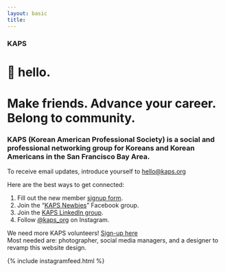 ```yaml
---
layout: basic
title: 
---
```


### KAPS
# 👋 hello.
# Make friends. Advance your career. Belong to community.

### KAPS (Korean American Professional Society) is a social and professional networking group for Koreans and Korean Americans in the San Francisco Bay Area.

To receive email updates, introduce yourself to [hello@kaps.org](mailto:hello@kaps.org)

Here are the best ways to get connected:
1.  Fill out the new member [signup form](https://kaps.org/signup).
2.  Join the “[KAPS Newbies](https://www.facebook.com/groups/kaps.newbies)” Facebook group.
3.  Join the [KAPS LinkedIn group](https://www.linkedin.com/groups/13793184/).
4.  Follow [@kaps_org](https://www.instagram.com/kaps_org/) on Instagram.

We need more KAPS volunteers! [Sign-up here](https://kaps.org/volunteer) \
Most needed are: photographer, social media managers, and a designer to revamp this website design.

{% include instagramfeed.html %}